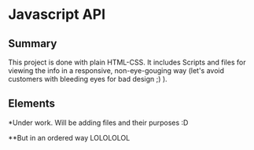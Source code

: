 # Javascript API

## Summary
This project is done with plain HTML-CSS. It includes Scripts and files for viewing the info in a responsive, non-eye-gouging way (let's avoid customers with bleeding eyes for bad design ;) ).

## Elements
*Under work. Will be adding files and their purposes :D

**But in an ordered way LOLOLOLOL